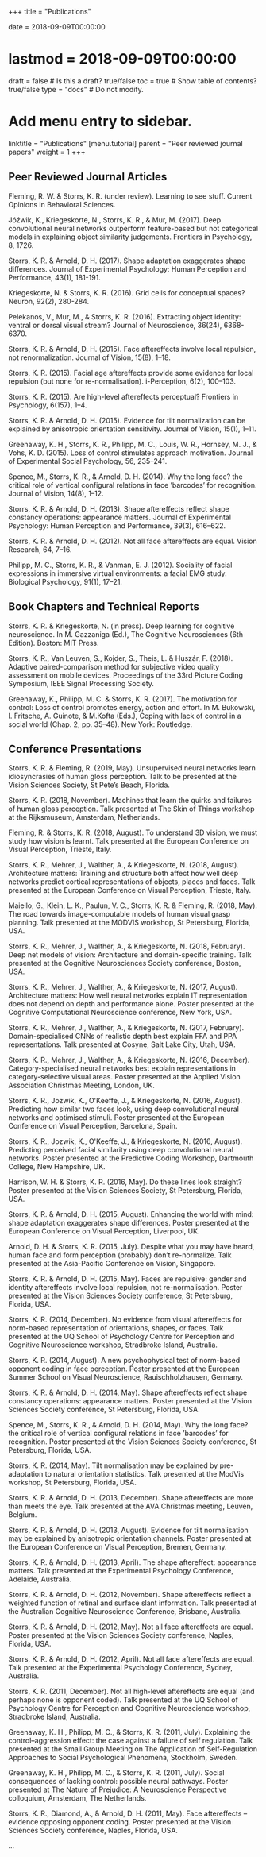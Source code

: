 +++
title = "Publications"

date = 2018-09-09T00:00:00
# lastmod = 2018-09-09T00:00:00

draft = false  # Is this a draft? true/false
toc = true  # Show table of contents? true/false
type = "docs"  # Do not modify.

# Add menu entry to sidebar.
linktitle = "Publications"
[menu.tutorial]
  parent = "Peer reviewed journal papers"
  weight = 1
+++

## Peer Reviewed Journal Articles

Fleming, R. W. & Storrs, K. R. (under review). Learning to see stuff. Current Opinions in Behavioral Sciences.

Jóźwik, K., Kriegeskorte, N., Storrs, K. R., & Mur, M. (2017). Deep convolutional neural networks outperform feature-based but not categorical models in explaining object similarity judgements. Frontiers in Psychology, 8, 1726.

Storrs, K. R. & Arnold, D. H. (2017). Shape adaptation exaggerates shape differences. Journal of Experimental Psychology: Human Perception and Performance, 43(1), 181-191.

Kriegeskorte, N. & Storrs, K. R. (2016). Grid cells for conceptual spaces? Neuron, 92(2), 280-284.

Pelekanos, V., Mur, M., & Storrs, K. R. (2016). Extracting object identity: ventral or dorsal visual stream? Journal of Neuroscience, 36(24), 6368-6370.

Storrs, K. R. & Arnold, D. H. (2015). Face aftereffects involve local repulsion, not renormalization. Journal of Vision, 15(8), 1–18.

Storrs, K. R. (2015). Facial age aftereffects provide some evidence for local repulsion (but none for re-normalisation). i-Perception, 6(2), 100–103.

Storrs, K. R. (2015). Are high-level aftereffects perceptual? Frontiers in Psychology, 6(157), 1–4.

Storrs, K. R. & Arnold, D. H. (2015). Evidence for tilt normalization can be explained by anisotropic orientation sensitivity. Journal of Vision, 15(1), 1–11.

Greenaway, K. H., Storrs, K. R., Philipp, M. C., Louis, W. R., Hornsey, M. J., & Vohs, K. D. (2015). Loss of control stimulates approach motivation. Journal of Experimental Social Psychology, 56, 235–241.

Spence, M., Storrs, K. R., & Arnold, D. H. (2014). Why the long face? the critical role of vertical configural relations in face ’barcodes’ for recognition. Journal of Vision, 14(8), 1–12.

Storrs, K. R. & Arnold, D. H. (2013). Shape aftereffects reflect shape constancy operations: appearance matters. Journal of Experimental Psychology: Human Perception and Performance, 39(3), 616–622.

Storrs, K. R. & Arnold, D. H. (2012). Not all face aftereffects are equal. Vision Research, 64, 7–16.

Philipp, M. C., Storrs, K. R., & Vanman, E. J. (2012). Sociality of facial expressions in immersive virtual environments: a facial EMG study. Biological Psychology, 91(1), 17–21.

## Book Chapters and Technical Reports

Storrs, K. R. & Kriegeskorte, N. (in press). Deep learning for cognitive neuroscience. In M. Gazzaniga (Ed.), The Cognitive Neurosciences (6th Edition). Boston: MIT Press.

Storrs, K. R., Van Leuven, S., Kojder, S., Theis, L. & Huszár, F. (2018). Adaptive paired-comparison method for subjective video quality assessment on mobile devices. Proceedings of the 33rd Picture Coding Symposium, IEEE Signal Processing Society.  

Greenaway, K., Philipp, M. C. & Storrs, K. R. (2017). The motivation for control: Loss of control promotes energy, action and effort. In M. Bukowski, I. Fritsche, A. Guinote, & M.Kofta (Eds.), Coping with lack of control in a social world (Chap. 2, pp. 35–48). New York: Routledge.

## Conference Presentations

Storrs, K. R. & Fleming, R. (2019, May). Unsupervised neural networks learn idiosyncrasies of human gloss perception. Talk to be presented at the Vision Sciences Society, St Pete’s Beach, Florida.

Storrs, K. R. (2018, November). Machines that learn the quirks and failures of human gloss perception. Talk presented at The Skin of Things workshop at the Rijksmuseum, Amsterdam, Netherlands.

Fleming, R. & Storrs, K. R. (2018, August). To understand 3D vision, we must study how vision is learnt. Talk presented at the European Conference on Visual Perception, Trieste, Italy. 

Storrs, K. R., Mehrer, J., Walther, A., & Kriegeskorte, N. (2018, August). Architecture matters: Training and structure both affect how well deep networks predict cortical representations of objects, places and faces. Talk presented at the European Conference on Visual Perception, Trieste, Italy.

Maiello, G., Klein, L. K., Paulun, V. C., Storrs, K. R. & Fleming, R. (2018, May). The road towards image-computable models of human visual grasp planning. Talk presented at the MODVIS workshop, St Petersburg, Florida, USA.

Storrs, K. R., Mehrer, J., Walther, A., & Kriegeskorte, N. (2018, February). Deep net models of vision: Architecture and domain-specific training. Talk presented at the Cognitive Neurosciences Society conference, Boston, USA.

Storrs, K. R., Mehrer, J., Walther, A., & Kriegeskorte, N. (2017, August). Architecture matters: How well neural networks explain IT representation does not depend on depth and performance alone. Poster presented at the Cognitive Computational Neuroscience conference, New York, USA.

Storrs, K. R., Mehrer, J., Walther, A., & Kriegeskorte, N. (2017, February). Domain-specialised CNNs of realistic depth best explain FFA and PPA representations. Talk presented at Cosyne, Salt Lake City, Utah, USA.

Storrs, K. R., Mehrer, J., Walther, A., & Kriegeskorte, N. (2016, December). Category-specialised neural networks best explain representations in category-selective visual areas. Poster presented at the Applied Vision Association Christmas Meeting, London, UK.

Storrs, K. R., Jozwik, K., O'Keeffe, J., & Kriegeskorte, N. (2016, August). Predicting how similar two faces look, using deep convolutional neural networks and optimised stimuli. Poster presented at the European Conference on Visual Perception, Barcelona, Spain.

Storrs, K. R., Jozwik, K., O'Keeffe, J., & Kriegeskorte, N. (2016, August). Predicting perceived facial similarity using deep convolutional neural networks. Poster presented at the Predictive Coding Workshop, Dartmouth College, New Hampshire, UK.

Harrison, W. H. & Storrs, K. R. (2016, May). Do these lines look straight? Poster presented at the Vision Sciences Society, St Petersburg, Florida, USA.

Storrs, K. R. & Arnold, D. H. (2015, August). Enhancing the world with mind: shape adaptation exaggerates shape differences. Poster presented at the European Conference on Visual Perception, Liverpool, UK.

Arnold, D. H. & Storrs, K. R. (2015, July). Despite what you may have heard, human face and form perception (probably) don’t re-normalize. Talk presented at the Asia-Pacific Conference on Vision, Singapore.

Storrs, K. R. & Arnold, D. H. (2015, May). Faces are repulsive: gender and identity aftereffects involve local repulsion, not re-normalisation. Poster presented at the Vision Sciences Society conference, St Petersburg, Florida, USA.

Storrs, K. R. (2014, December). No evidence from visual aftereffects for norm-based representation of orientations, shapes, or faces. Talk presented at the UQ School of Psychology Centre for Perception and Cognitive Neuroscience workshop, Stradbroke Island, Australia.

Storrs, K. R. (2014, August). A new psychophysical test of norm-based opponent coding in face perception. Poster presented at the European Summer School on Visual Neuroscience, Rauischholzhausen, Germany.

Storrs, K. R. & Arnold, D. H. (2014, May). Shape aftereffects reflect shape constancy operations: appearance matters. Poster presented at the Vision Sciences Society conference, St Petersburg, Florida, USA.

Spence, M., Storrs, K. R., & Arnold, D. H. (2014, May). Why the long face? the critical role of vertical configural relations in face ’barcodes’ for recognition. Poster presented at the Vision Sciences Society conference, St Petersburg, Florida, USA.

Storrs, K. R. (2014, May). Tilt normalisation may be explained by pre-adaptation to natural orientation statistics. Talk presented at the ModVis workshop, St Petersburg, Florida, USA.

Storrs, K. R. & Arnold, D. H. (2013, December). Shape aftereffects are more than meets the eye. Talk presented at the AVA Christmas meeting, Leuven, Belgium.

Storrs, K. R. & Arnold, D. H. (2013, August). Evidence for tilt normalisation may be explained by anisotropic orientation channels. Poster presented at the European Conference on Visual Perception, Bremen, Germany.

Storrs, K. R. & Arnold, D. H. (2013, April). The shape aftereffect: appearance matters. Talk presented at the Experimental Psychology Conference, Adelaide, Australia.

Storrs, K. R. & Arnold, D. H. (2012, November). Shape aftereffects reflect a weighted function of retinal and surface slant information. Talk presented at the Australian Cognitive Neuroscience Conference, Brisbane, Australia.

Storrs, K. R. & Arnold, D. H. (2012, May). Not all face aftereffects are equal. Poster presented at the Vision Sciences Society conference, Naples, Florida, USA.

Storrs, K. R. & Arnold, D. H. (2012, April). Not all face aftereffects are equal. Talk presented at the Experimental Psychology Conference, Sydney, Australia.

Storrs, K. R. (2011, December). Not all high-level aftereffects are equal (and perhaps none is opponent coded). Talk presented at the UQ School of Psychology Centre for Perception and Cognitive Neuroscience workshop, Stradbroke Island, Australia.

Greenaway, K. H., Philipp, M. C., & Storrs, K. R. (2011, July). Explaining the control–aggression effect: the case against a failure of self regulation. Talk presented at the Small Group Meeting on The Application of Self-Regulation Approaches to Social Psychological Phenomena, Stockholm, Sweden.

Greenaway, K. H., Philipp, M. C., & Storrs, K. R. (2011, July). Social consequences of lacking control: possible neural pathways. Poster presented at The Nature of Prejudice: A Neuroscience Perspective colloquium, Amsterdam, The Netherlands.

Storrs, K. R., Diamond, A., & Arnold, D. H. (2011, May). Face aftereffects – evidence opposing opponent coding. Poster presented at the Vision Sciences Society conference, Naples, Florida, USA.

...
